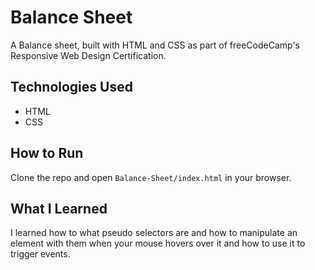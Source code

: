 # Balance Sheet
A Balance sheet, built with HTML and CSS as part of freeCodeCamp's Responsive Web Design Certification.

## Technologies Used
- HTML
- CSS

## How to Run
Clone the repo and open `Balance-Sheet/index.html` in your browser.

## What I Learned
I learned how to what pseudo selectors are and how to manipulate an element with them when your mouse hovers over it and how to use it to trigger events.
